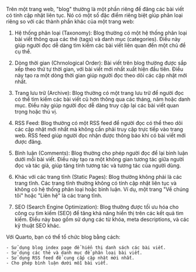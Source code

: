 Trên một trang web, "blog" thường là một phần riêng để đăng các bài viết có tính cập nhật liên tục. Nó có một số đặc điểm riêng biệt giúp phân loại riêng so với các thành phần khác của một trang web:

1. Hệ thống phân loại (Taxonomy): Blog thường có một hệ thống phân loại bài viết thông qua các thẻ (tags) và danh mục (categories). Điều này giúp người đọc dễ dàng tìm kiếm các bài viết liên quan đến một chủ đề cụ thể.

2. Dòng thời gian (Chrnological Order): Bài viết trên blog thường được sắp xếp theo thứ tự thời gian, với bài viết mới nhất xuất hiện đầu tiên. Điều này tạo ra một dòng thời gian giúp người đọc theo dõi các cập nhật mới nhất.

3. Trang lưu trữ (Archive): Blog thường có một trang lưu trữ để người đọc có thể tìm kiếm các bài viết cũ hơn thông qua các tháng, năm hoặc danh mục. Điều này giúp người đọc dễ dàng truy cập lại các bài viết quan trọng hoặc thú vị.

4. RSS Feed: Blog thường có một RSS feed để người đọc có thể theo dõi các cập nhật mới nhất mà không cần phải truy cập trực tiếp vào trang web. RSS feed giúp người đọc nhận được thông báo khi có bài viết mới được đăng.

5. Bình luận (Comments): Blog thường cho phép người đọc để lại bình luận dưới mỗi bài viết. Điều này tạo ra một không gian tương tác giữa người đọc và tác giả, giúp tăng tính tương tác và tương tác của người dùng.

6. Khác với các trang tĩnh (Static Pages): Blog thường không phải là các trang tĩnh. Các trang tĩnh thường không có tính cập nhật liên tục và không có hệ thống phân loại hoặc bình luận. Ví dụ, một trang "Về chúng tôi" hoặc "Liên hệ" là các trang tĩnh.

7. SEO (Search Engine Optimization): Blog thường được tối ưu hóa cho công cụ tìm kiếm (SEO) để tăng khả năng hiển thị trên các kết quả tìm kiếm. Điều này bao gồm sử dụng các từ khóa, meta descriptions, và các kỹ thuật SEO khác.

Với Quarto, bạn có thể tổ chức blog bằng cách:

    - Sử dụng blog index page để hiển thị danh sách các bài viết.
    - Sử dụng các thẻ và danh mục để phân loại bài viết.
    - Sử dụng RSS feed để cung cấp cập nhật mới nhất.
    - Cho phép bình luận dưới mỗi bài viết.
